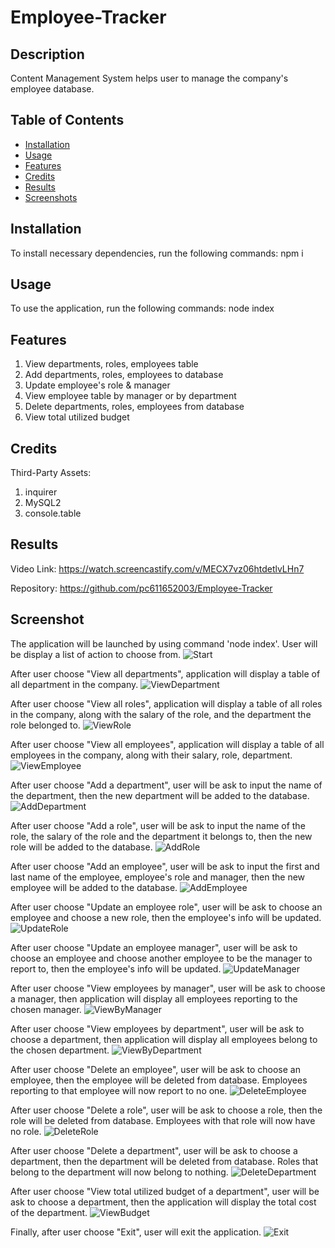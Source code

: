 # Employee-Tracker

## Description

Content Management System helps user to manage the company's employee database. 

## Table of Contents

* [Installation](#installation)
* [Usage](#usage)
* [Features](#features)
* [Credits](#credits)
* [Results](#results)
* [Screenshots](#screenshots)

## Installation

To install necessary dependencies, run the following commands:
npm i

## Usage

To use the application, run the following commands:
node index

## Features

1. View departments, roles, employees table
2. Add departments, roles, employees to database
3. Update employee's role & manager
4. View employee table by manager or by department
5. Delete departments, roles, employees from database
6. View total utilized budget

## Credits

Third-Party Assets:
1. inquirer
2. MySQL2
3. console.table

## Results

Video Link: https://watch.screencastify.com/v/MECX7vz06htdetlvLHn7

Repository: https://github.com/pc611652003/Employee-Tracker

## Screenshot

The application will be launched by using command 'node index'.
User will be display a list of action to choose from.
![Start](screenshots/Start.PNG "Action List")

After user choose "View all departments", application will display a table of all department in the company.
![ViewDepartment](screenshots/viewDepartment.PNG "View Department")

After user choose "View all roles", application will display a table of all roles in the company, along with the salary of the role, and the department the role belonged to.
![ViewRole](screenshots/viewRole.PNG "View Role")

After user choose "View all employees", application will display a table of all employees in the company, along with their salary, role, department.
![ViewEmployee](screenshots/viewEmployee.PNG "View Employee")

After user choose "Add a department", user will be ask to input the name of the department, then the new department will be added to the database.
![AddDepartment](screenshots/addDepartment.PNG "Add Department")

After user choose "Add a role", user will be ask to input the name of the role, the salary of the role and the department it belongs to, then the new role will be added to the database.
![AddRole](screenshots/addRole.PNG "Add Role")

After user choose "Add an employee", user will be ask to input the first and last name of the employee, employee's role and manager, then the new employee will be added to the database.
![AddEmployee](screenshots/addEmployee.PNG "Add Employee")

After user choose "Update an employee role", user will be ask to choose an employee and choose a new role, then the employee's info will be updated.
![UpdateRole](screenshots/updateRole.PNG "Update Role")

After user choose "Update an employee manager", user will be ask to choose an employee and choose another employee to be the manager to report to, then the employee's info will be updated.
![UpdateManager](screenshots/updateManager.PNG "Update Manager")

After user choose "View employees by manager", user will be ask to choose a manager, then application will display all employees reporting to the chosen manager.
![ViewByManager](screenshots/viewByManager.PNG "View By Manager")

After user choose "View employees by department", user will be ask to choose a department, then application will display all employees belong to the chosen department.
![ViewByDepartment](screenshots/viewByDepartment.PNG "View By Department")

After user choose "Delete an employee", user will be ask to choose an employee, then the employee will be deleted from database. Employees reporting to that employee will now report to no one.
![DeleteEmployee](screenshots/deleteEmployee.PNG "Delete Employee")

After user choose "Delete a role", user will be ask to choose a role, then the role will be deleted from database. Employees with that role will now have no role.
![DeleteRole](screenshots/deleteRole.PNG "Delete Role")

After user choose "Delete a department", user will be ask to choose a department, then the department will be deleted from database. Roles that belong to the department will now belong to nothing.
![DeleteDepartment](screenshots/deleteDepartment.PNG "Delete Department")

After user choose "View total utilized budget of a department", user will be ask to choose a department, then the application will display the total cost of the department.
![ViewBudget](screenshots/viewBudget.PNG "View Budget")

Finally, after user choose "Exit", user will exit the application.
![Exit](screenshots/Exit.PNG "Exit")